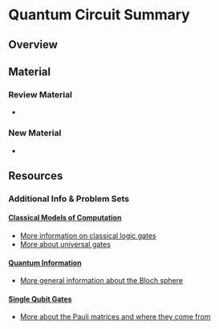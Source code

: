 # Quantum Circuit Summary

## Overview

## Material

### Review Material

* 
### New Material

* 
## Resources

### Additional Info & Problem Sets

#### [Classical Models of Computation](../classical-models-of-computation.md)

* [More information on classical logic gates](https://www.khanacademy.org/computing/ap-computer-science-principles/computers-101/logic-gates-and-circuits/a/logic-gates)
* [More about universal gates](https://www.electronics-tutorials.ws/logic/universal-gates.html)

#### [Quantum Information](../quantum-information.md)

* [More general information about the Bloch sphere](https://www.quantiki.org/wiki/bloch-sphere)

#### [Single Qubit Gates](../single-qubit-gates.md)

* [More about the Pauli matrices and where they come from](https://en.wikiversity.org/wiki/Pauli_matrices)

